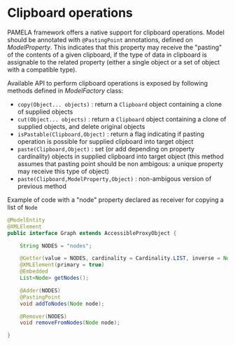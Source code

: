 # Clipboard operations

PAMELA framework offers a native support for clipboard operations. Model should be annotated with `@PastingPoint` annotations, defined on *ModelProperty*. This indicates that this property may receive the "pasting" of the contents of a given clipboard, if the type of data in clipboard is assignable to the related property (either a single object or a set of object with a compatible type).

Available API to perform clipboard operations is exposed by following methods defined in *ModelFactory* class:

- `copy(Object... objects)` : return a `Clipboard` object containing a clone of supplied objects
- `cut(Object... objects)` : return a `Clipboard` object containing a clone of supplied objects, and delete original objects
- `isPastable(Clipboard,Object)` : return a flag indicating if pasting operation is possible for supplied clipboard into target object
- `paste(Clipboard,Object)` : set (or add depending on property cardinality) objects in supplied clipboard into target object (this method assumes that pasting point should be non ambigous: a unique property may receive this type of object)
- `paste(Clipboard,ModelProperty,Object)` : non-ambigous version of previous method


Example of code with a "node" property declared as receiver for copying a list of `Node`
 
```java
@ModelEntity
@XMLElement
public interface Graph extends AccessibleProxyObject {

	String NODES = "nodes";

	@Getter(value = NODES, cardinality = Cardinality.LIST, inverse = Node.GRAPH)
	@XMLElement(primary = true)
	@Embedded
	List<Node> getNodes();

	@Adder(NODES)
	@PastingPoint
	void addToNodes(Node node);

	@Remover(NODES)
	void removeFromNodes(Node node);

}
```

    
  
